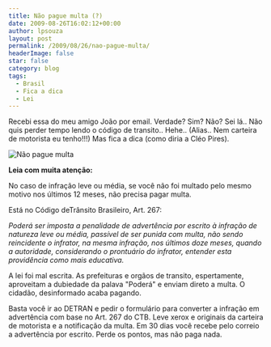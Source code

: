 ```yaml
---
title: Não pague multa (?)
date: 2009-08-26T16:02:12+00:00
author: lpsouza
layout: post
permalink: /2009/08/26/nao-pague-multa/
headerImage: false
star: false
category: blog
tags:
  - Brasil
  - Fica a dica
  - Lei
---
```

Recebi essa do meu amigo João por email. Verdade? Sim? Não? Sei lá.. Não quis perder tempo lendo o código de transito.. Hehe.. (Alias.. Nem carteira de motorista eu tenho!!!) Mas fica a dica (como diria a Cléo Pires).

![Não pague multa]("wp-content/upload/2009/08/naopaguemulta2.jpg" "Não pague multa!")

**Leia com muita atenção:**

No caso de infração leve ou média, se você não foi multado pelo mesmo motivo nos últimos 12 meses, não precisa pagar multa.

Está no Código deTrânsito Brasileiro, Art. 267:
  
_Poderá ser imposta a penalidade de advertência por escrito à infração de natureza leve ou média, passível de ser punida com multa, não sendo reincidente o infrator, na mesma infração, nos últimos doze meses, quando a autoridade, considerando o prontuário do infrator, entender esta providência como mais educativa._

A lei foi mal escrita. As prefeituras e orgãos de transito, espertamente, aproveitam a dubiedade da palava "Poderá" e enviam direto a multa. O cidadão, desinformado acaba pagando.

Basta você ir ao DETRAN e pedir o formulário para converter a infração em advertência com base no Art. 267 do CTB. Leve xerox e originais da carteira de motorista e a notificação da multa. Em 30 dias você recebe pelo correio a advertência por escrito. Perde os pontos, mas não paga nada.
